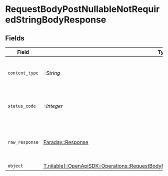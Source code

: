 # RequestBodyPostNullableNotRequiredStringBodyResponse


## Fields

| Field                                                                                                                                                                                | Type                                                                                                                                                                                 | Required                                                                                                                                                                             | Description                                                                                                                                                                          |
| ------------------------------------------------------------------------------------------------------------------------------------------------------------------------------------ | ------------------------------------------------------------------------------------------------------------------------------------------------------------------------------------ | ------------------------------------------------------------------------------------------------------------------------------------------------------------------------------------ | ------------------------------------------------------------------------------------------------------------------------------------------------------------------------------------ |
| `content_type`                                                                                                                                                                       | *::String*                                                                                                                                                                           | :heavy_check_mark:                                                                                                                                                                   | HTTP response content type for this operation                                                                                                                                        |
| `status_code`                                                                                                                                                                        | *::Integer*                                                                                                                                                                          | :heavy_check_mark:                                                                                                                                                                   | HTTP response status code for this operation                                                                                                                                         |
| `raw_response`                                                                                                                                                                       | [Faraday::Response](https://www.rubydoc.info/gems/faraday/Faraday/Response)                                                                                                          | :heavy_check_mark:                                                                                                                                                                   | Raw HTTP response; suitable for custom response parsing                                                                                                                              |
| `object`                                                                                                                                                                             | [T.nilable(::OpenApiSDK::Operations::RequestBodyPostNullableNotRequiredStringBodyResponseBody)](../../models/operations/requestbodypostnullablenotrequiredstringbodyresponsebody.md) | :heavy_minus_sign:                                                                                                                                                                   | OK                                                                                                                                                                                   |